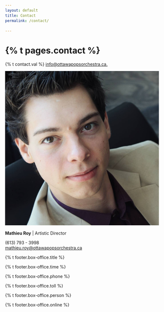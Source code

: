 ```yaml
---
layout: default
title: Contact
permalink: /contact/

---
```


<div class="main content container-fluid">
   <div class="row contact-row">
       <div class="col-md">
         <h1 id="contact-us">{% t pages.contact %}</h1>
       </div>
     </div>
     <div class="row contact-row">
       <div class="col-md">
         <p id="contact-general">{% t contact.val %} <a href="mailto:info@ottawapopsorchestra.ca">info@ottawapopsorchestra.ca.</a></p>
       </div>
     </div>
     <div class="row contact-row">
       <div class="col-md contact-people">
         <div class="row">
           <div class="profile-pic col-1">
             <img src="/assets/img/mathieu-roy.jpg">
           </div>
           <div class="col contact-info">
             <p class="contact-title"><b class="contact-name">Mathieu Roy</b> | Artistic Director</p>
             <div class="row contact-phone">
               <div class="col-1 icon"><i class="fas fa-phone fa-lg"></i></div>
               <div class="col">(613) 793 - 3998</div>
             </div>
             <div class="row contact-email">
               <div class="col-1 icon"><i class="far fa-envelope fa-lg"></i></div>
               <div class="col email">
                 <a href="mailto:mathieu.roy@ottawapopsorchestra.ca">  mathieu.roy@ottawapopsorchestra.ca</a>
               </div>
             </div>
           </div>
         </div>
       </div>
       </div>
     <div class="col-md contact-people">
       <p class="contact-title">{% t footer.box-office.title %}</p>
       <div class="row contact-phone">
         <!--<div class="col-1 icon"><i class="fas fa-phone fa-lg"></i></div>-->
         <div class="col">
           <p>{% t footer.box-office.time %}</p>
           <p>{% t footer.box-office.phone %}</p>
           <p>{% t footer.box-office.toll %}</p>
           <p>{% t footer.box-office.person %}</p>
           <p>{% t footer.box-office.online %}</p>
         </div>
       </div>
     </div>    
</div>